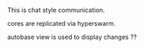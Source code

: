 This is chat style communication.

cores are replicated via hyperswarm.

autobase view is used to display changes ??